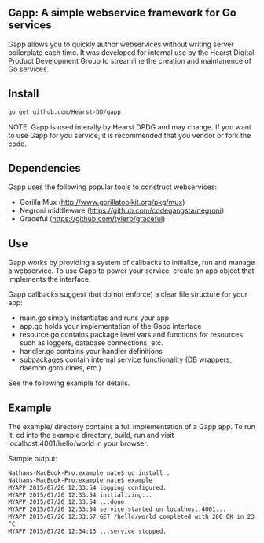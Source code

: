 ## Gapp: A simple webservice framework for Go services

Gapp allows you to quickly author webservices without writing server boilerplate each time. It was developed for internal use by the Hearst Digital Product Development Group to streamline the creation and maintanence of Go services.

## Install

```bash
go get github.com/Hearst-DD/gapp
```

NOTE: Gapp is used interally by Hearst DPDG and may change. If you want to use Gapp for you service, it is recommended that you vendor or fork the code.

## Dependencies

Gapp uses the following popular tools to construct webservices: 
* Gorilla Mux (http://www.gorillatoolkit.org/pkg/mux)
* Negroni middleware (https://github.com/codegangsta/negroni)
* Graceful (https://github.com/tylerb/graceful) 

## Use

Gapp works by providing a system of callbacks to initialize, run and manage a webservice. To use Gapp to power your service, create an app object that implements the interface. 

Gapp callbacks suggest (but do not enforce) a clear file structure for your app: 
* main.go simply instantiates and runs your app
* app.go holds your implementation of the Gapp interface
* resource.go contains package level vars and functions for resources such as loggers, database connections, etc.
* handler.go contains your handler definitions
* subpackages contain internal service functionality (DB wrappers, daemon goroutines, etc.)

See the following example for details.

## Example

The example/ directory contains a full implementation of a Gapp app. To run it, cd into the example directory, build, run and visit localhost:4001/hello/world in your browser.

Sample output: 
```bash
Nathans-MacBook-Pro:example nate$ go install .
Nathans-MacBook-Pro:example nate$ example 
MYAPP 2015/07/26 12:33:54 logging configured.
MYAPP 2015/07/26 12:33:54 initializing...
MYAPP 2015/07/26 12:33:54 ...done.
MYAPP 2015/07/26 12:33:54 service started on localhost:4001...
MYAPP 2015/07/26 12:33:57 GET /hello/world completed with 200 OK in 23.21µs
^C
MYAPP 2015/07/26 12:34:13 ...service stopped.
```
